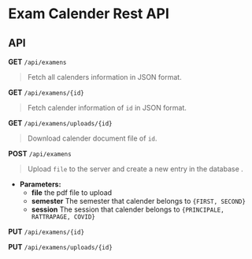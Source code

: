 # Exam Calender Rest API
## API
**GET** `/api/examens`

> Fetch all calenders information in JSON format.

**GET** `/api/examens/{id}`

> Fetch calender information of `id` in JSON format.

**GET** `/api/examens/uploads/{id}`

> Download calender document file of `id`.

**POST** `/api/examens`

> Upload `file` to the server and create a new entry in the database    .

- **Parameters:**
    - **file** the pdf file to upload
    - **semester** The semester that calender belongs to `{FIRST, SECOND}`
    - **session** The session that calender belongs to `{PRINCIPALE, RATTRAPAGE, COVID}`
 
**PUT** `/api/examens/{id}`

**PUT** `/api/examens/uploads/{id}`
    
   
